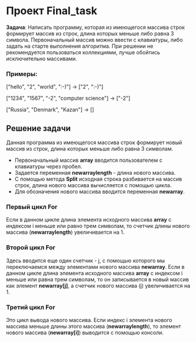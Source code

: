 # Проект Final_task

**Задача**: Написать программу, которая из имеющегося массива строк формирует массив из строк, длина которых меньше либо равна 3 символа. Первоначальный массив можно ввести с клавиатуры, либо задать на старте выполнения алгоритма. При решении не рекомендуется пользоваться коллекциями, лучше обойтись исключительно массивами.

### Примеры:

["hello", "2", "world", ":-)"] -> ["2", ":-)"]

["1234", "1567", "-2", "computer science"] -> ["-2"]

["Russia", "Denmark", "Kazan"] -> []

## Решение задачи

Данная программа из имеющегося массива строк формирует новый массив из строк, длина которых меньше либо равна 3 символам. 
* Первоначальный массив **array** вводится пользователем с клавиатуры через пробел. 
* Задается переменная **newarraylength** - длина нового массива. 
* С помощью метода **Split** исходная строка разбивается на массив строк, длина нового массива вычисляется с помощью цикла.
* Для обозначения нового массива вводится переменная **newarray**.

### Первый цикл For

Если в данном цикле длина элемента исходного массива **array** с индексом i меньше или равно трем символам, то счетчик длины нового массива (**newarraylength**) увеличивается на 1.

### Второй цикл For

Здесь вводится еще один счетчик - j, с помощью которого мы переключаемся между элементами нового массива **newarray**. Если в данном цикле длина элемента исходного массива **array** с индексом i меньше или равна трем символам, то он записывается в новый массив как элемент **newarray[j]**, а счетчик нового массива (j) увеличивается на 1. 

### Третий цикл For 

Это цикл вывода нового массива. Если индекс i элемента нового массива меньше длины этого массива (**newarraylength**), то элемент нового массива (**newarray[i]**) выводится с помощью консоли.